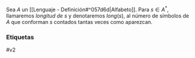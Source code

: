Sea $A$ un [[Lenguaje - Definición#^057d6d|Alfabeto]]. Para $s∈A^*$, llamaremos *longitud de s* y denotaremos $long(s)$, al número de símbolos de $A$ que conforman $s$ contados tantas veces como aparezcan.
### Etiquetas
#v2 